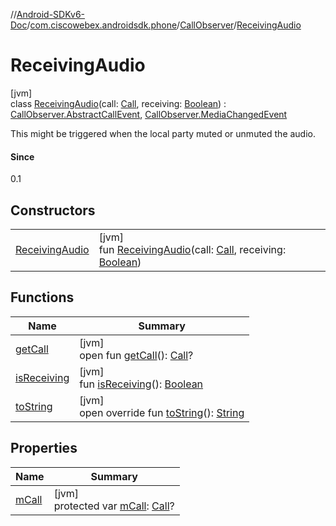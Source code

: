 //[Android-SDKv6-Doc](../../../../index.md)/[com.ciscowebex.androidsdk.phone](../../index.md)/[CallObserver](../index.md)/[ReceivingAudio](index.md)

# ReceivingAudio

[jvm]\
class [ReceivingAudio](index.md)(call: [Call](../../-call/index.md), receiving: [Boolean](https://kotlinlang.org/api/latest/jvm/stdlib/kotlin/-boolean/index.html)) : [CallObserver.AbstractCallEvent](../-abstract-call-event/index.md), [CallObserver.MediaChangedEvent](../-media-changed-event/index.md)

This might be triggered when the local party muted or unmuted the audio.

#### Since

0.1

## Constructors

| | |
|---|---|
| [ReceivingAudio](-receiving-audio.md) | [jvm]<br>fun [ReceivingAudio](-receiving-audio.md)(call: [Call](../../-call/index.md), receiving: [Boolean](https://kotlinlang.org/api/latest/jvm/stdlib/kotlin/-boolean/index.html)) |

## Functions

| Name | Summary |
|---|---|
| [getCall](../-abstract-call-event/get-call.md) | [jvm]<br>open fun [getCall](../-abstract-call-event/get-call.md)(): [Call](../../-call/index.md)? |
| [isReceiving](is-receiving.md) | [jvm]<br>fun [isReceiving](is-receiving.md)(): [Boolean](https://kotlinlang.org/api/latest/jvm/stdlib/kotlin/-boolean/index.html) |
| [toString](to-string.md) | [jvm]<br>open override fun [toString](to-string.md)(): [String](https://kotlinlang.org/api/latest/jvm/stdlib/kotlin/-string/index.html) |

## Properties

| Name | Summary |
|---|---|
| [mCall](../-abstract-call-event/m-call.md) | [jvm]<br>protected var [mCall](../-abstract-call-event/m-call.md): [Call](../../-call/index.md)? |
